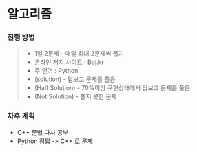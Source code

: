 # 알고리즘

### 진행 방법
> - 1일 2문제 - 매일 최대 2문제씩 풀기  
> - 온라인 저지 사이트 : Boj.kr  
> - 주 언어 : Python  
> - (solution) - 답보고 문제를 풀음  
> - (Half Solution) - 70%이상 구현상태에서 답보고 문제를 풀음  
> - (Not Solution) - 풀지 못한 문제

### 차후 계획
* C++ 문법 다시 공부
* Python 정답 -> C++ 로 문제 
